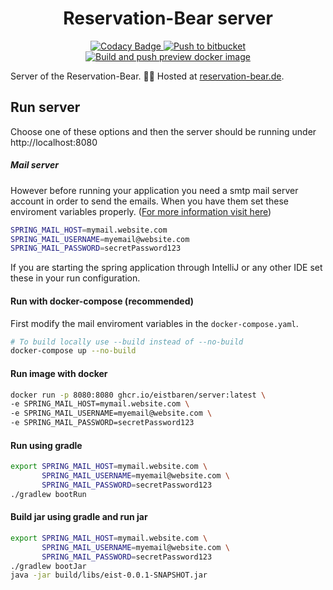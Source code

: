 <h1 align="center">
  Reservation-Bear server
</h1>
<p align="center">
  <a href="https://www.codacy.com?utm_source=github.com&amp;utm_medium=referral&amp;utm_content=Eistbaren/backend&amp;utm_campaign=Badge_Grade">
    <img alt="Codacy Badge" src="https://app.codacy.com/project/badge/Grade/9394e379bcaa47c285a9b1f129ab1453" />
  </a>
  <a href="https://github.com/Eistbaren/backend/actions/workflows/pushToBitbucket.yml">
    <img alt="Push to bitbucket" src="https://github.com/Eistbaren/backend/actions/workflows/pushToBitbucket.yml/badge.svg" />
  </a>
  <a href="https://github.com/Eistbaren/backend/actions/workflows/dockerimage.yml">
    <img alt="Build and push preview docker image" src="https://github.com/Eistbaren/backend/actions/workflows/dockerimage.yml/badge.svg" />
  </a>
</p>

Server of the Reservation-Bear. 🐻‍❄️
Hosted at [reservation-bear.de](https://reservation-bear.de).

## Run server

Choose one of these options and then the server should be running under http://localhost:8080

##### Mail server

However before running your application you need a smtp mail server account in order to send the emails.
When you have them set these enviroment variables properly. ([For more information visit here](https://www.baeldung.com/spring-email#2-spring-boot-mail-server-properties))

```sh
SPRING_MAIL_HOST=mymail.website.com
SPRING_MAIL_USERNAME=myemail@website.com
SPRING_MAIL_PASSWORD=secretPassword123
```

If you are starting the spring application through IntelliJ or any other IDE set these in your run configuration.

#### Run with docker-compose (recommended)

First modify the mail enviroment variables in the `docker-compose.yaml`.

```sh
# To build locally use --build instead of --no-build
docker-compose up --no-build
```

#### Run image with docker
```sh
docker run -p 8080:8080 ghcr.io/eistbaren/server:latest \
-e SPRING_MAIL_HOST=mymail.website.com \
-e SPRING_MAIL_USERNAME=myemail@website.com \
-e SPRING_MAIL_PASSWORD=secretPassword123
```

#### Run using gradle

```sh
export SPRING_MAIL_HOST=mymail.website.com \
       SPRING_MAIL_USERNAME=myemail@website.com \
       SPRING_MAIL_PASSWORD=secretPassword123
./gradlew bootRun
```

#### Build jar using gradle and run jar

```sh
export SPRING_MAIL_HOST=mymail.website.com \
       SPRING_MAIL_USERNAME=myemail@website.com \
       SPRING_MAIL_PASSWORD=secretPassword123
./gradlew bootJar
java -jar build/libs/eist-0.0.1-SNAPSHOT.jar
```
